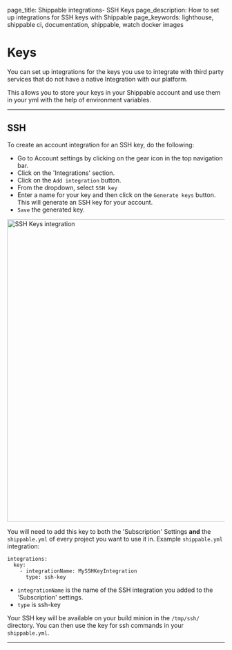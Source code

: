 page_title: Shippable integrations- SSH Keys
page_description: How to set up integrations for SSH keys with Shippable
page_keywords: lighthouse, shippable ci, documentation, shippable, watch docker images

# Keys

You can set up integrations for the keys you use to integrate with third party services that do not have a native Integration with our platform.

This allows you to store your keys in your Shippable account and use them in your yml with the help of environment variables.

---

## SSH

To create an account integration for an SSH key, do the following:

- Go to Account settings by clicking on the gear icon in the top navigation bar.
- Click on the 'Integrations' section.
- Click on the `Add integration` button.
- From the dropdown, select `SSH key`
- Enter a name for your key and then click on the `Generate keys` button. This will generate an SSH key for your account.
- `Save` the generated key.


<img src="/ci/images/integrations/keys/ssh/addInt.png" alt="SSH Keys integration" style="width:700px;"/>

You will need to add this key to both the 'Subscription' Settings **and** the `shippable.yml` of every project you want to use it in. Example `shippable.yml` integration:
```
integrations:
  key:
    - integrationName: MySSHKeyIntegration
      type: ssh-key
```
 * `integrationName` is the name of the SSH integration you added to the 'Subscription' settings.
 * `type` is ssh-key

Your SSH key will be available on your build minion in the `/tmp/ssh/` directory. You can then use the key for ssh commands in your `shippable.yml`.

---
